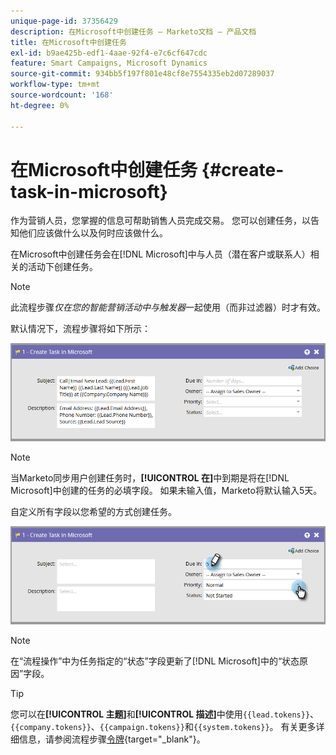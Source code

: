 ```yaml
---
unique-page-id: 37356429
description: 在Microsoft中创建任务 — Marketo文档 — 产品文档
title: 在Microsoft中创建任务
exl-id: b9ae425b-edf1-4aae-92f4-e7c6cf647cdc
feature: Smart Campaigns, Microsoft Dynamics
source-git-commit: 934bb5f197f801e48cf8e7554335eb2d07289037
workflow-type: tm+mt
source-wordcount: '168'
ht-degree: 0%

---
```


# 在Microsoft中创建任务 {#create-task-in-microsoft}

作为营销人员，您掌握的信息可帮助销售人员完成交易。 您可以创建任务，以告知他们应该做什么以及何时应该做什么。

在Microsoft中创建任务会在[!DNL Microsoft]中与人员（潜在客户或联系人）相关的活动下创建任务。

>[!NOTE]
>
>此流程步骤&#x200B;_仅在您的智能营销活动中与触发器_&#x200B;一起使用（而非过滤器）时才有效。

默认情况下，流程步骤将如下所示：

![](assets/create-task-in-microsoft-1.png)

>[!NOTE]
>
>当Marketo同步用户创建任务时，**[!UICONTROL 在]**&#x200B;中到期是将在[!DNL Microsoft]中创建的任务的必填字段。 如果未输入值，Marketo将默认输入5天。

自定义所有字段以您希望的方式创建任务。

![](assets/create-task-in-microsoft-2.png)

>[!NOTE]
>
>在“流程操作”中为任务指定的“状态”字段更新了[!DNL Microsoft]中的“状态原因”字段。

>[!TIP]
>
>您可以在&#x200B;**[!UICONTROL 主题]**&#x200B;和&#x200B;**[!UICONTROL 描述]**&#x200B;中使用`{{lead.tokens}}`、`{{company.tokens}}`、`{{campaign.tokens}}`和`{{system.tokens}}`。 有关更多详细信息，请参阅流程步骤[令牌](/help/marketo/product-docs/core-marketo-concepts/smart-campaigns/flow-actions/use-tokens-in-flow-steps.md){target="_blank"}。
